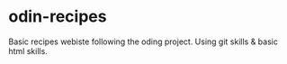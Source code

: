 # odin-recipes
Basic recipes webiste following the oding project.
Using git skills & basic html skills.
